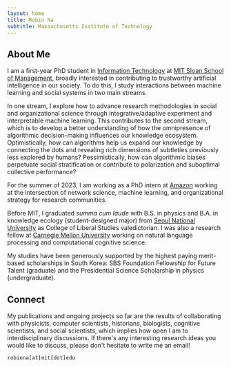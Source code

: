 ```yaml
---
layout: home
title: Robin Na
subtitle: Massachusetts Institute of Technology
---
```


## About Me

I am a first-year PhD student in [Information Technology](https://mitsloan.mit.edu/faculty/academic-groups/information-technology/about-us) at [MIT Sloan School of Management](https://mitsloan.mit.edu/), broadly interested in contributing to trustworthy artificial intelligence in our society. To do this, I study interactions between machine learning and social systems in two main streams.

In one stream, I explore how to advance research methodologies in social and organizational science through integrative/adaptive experiment and interpretable machine learning. This contributes to the second stream, which is to develop a better understanding of how the omnipresence of algorithmic decision-making influences our knowledge ecosystem. Optimistically, how can algorithms help us expand our knowledge by connecting the dots and revealing rich dimensions of subtleties previously less explored by humans? Pessimistically, how can algorithmic biases perpetuate social stratification or contribute to polarization and suboptimal collective performance?

For the summer of 2023, I am working as a PhD intern at [Amazon](https://www.amazon.science/) working at the intersection of network science, machine learning, and organizational strategy for research communities.

<!---
broadly interested in deploying various computational methods to understand collective human behaviors in IT-driven society. Such methods include network analysis, natural language processing, reinforcement learning, causal inference, and adaptive experiments. My ambitious research goal is to employ IT in a way that contributes to society where diverse ideas and backgrounds are appreciated while preventing polarization and discrimination that can be caused by social media and machine learning algorithms. This explains my current interests in algorithmic fairness and social network.
--->

<!---
Some topics I enjoy talking a lot about include but are certainly not limited to:

- Multiscale analysis and complex adaptive systems
- Interconnectivity, diversity, and decentralization
- Attention economy in digital environment and recommender systems
- Opportunities and challenges in computational social science
--->


Before MIT, I graduated *summa cum laude* with B.S. in physics and B.A. in knowledge ecology (student-designed major) from [Seoul National University](https://en.snu.ac.kr/) as College of Liberal Studies valedictorian. I was also a research fellow at [Carnegie Mellon University](https://www.cmu.edu/) working on natural language processing and computational cognitive science.

My studies have been generously supported by the highest paying merit-based scholarships in South Korea: SBS Foundation Fellowship for Future Talent (graduate) and the Presidential Science Scholarship in physics (undergraduate).

## Connect

My publications and ongoing projects so far are the results of collaborating with physicists, computer scientists, historians, biologists, cognitive scientists, and social scientists, which implies how open I am to interdisciplinary discussions. If there's any interesting research ideas you would like to discuss, please don't hesitate to write me an email!

```
robinna[at]mit[dot]edu
```
